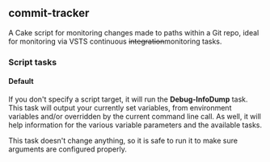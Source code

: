 ## commit-tracker

A Cake script for monitoring changes made to paths within a Git repo, ideal for monitoring via VSTS continuous ~~integration~~monitoring tasks.

### Script tasks

#### Default

If you don't specify a script target, it will run the **Debug-InfoDump** task. This task will output your currently set variables, from environment variables and/or overridden by the current command line call. As well, it will help information for the various variable parameters and the available tasks.

This task doesn't change anything, so it is safe to run it to make sure arguments are configured properly.
